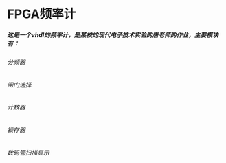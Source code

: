 # FPGA频率计

##### 这是一个vhdl的频率计，是某校的现代电子技术实验的唐老师的作业，主要模块有：
###### 分频器
###### 闸门选择
###### 计数器
###### 锁存器
###### 数码管扫描显示


